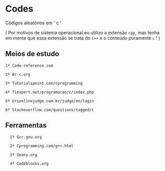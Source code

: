# Codes

Códigos aleatórios em ' c '

( Por motivos de sistema operacional eu utilizo a extensão `cpp`, mas tenha em mente que essa extensão se trata do `C++` e o conteúdo puramente `c` ! )

## Meios de estudo

    1º Code-reference.com
  
    2º Br-c.org
  
    3º Tutorialspoint.com/cprogramming
  
    4º Tiexpert.net/programacao/c/index.php
  
    5º Urionlinejudge.com.br/judge/en/login
    
    6º Stackoverflow.com/questions/tagged/c

## Ferramentas

      1º Gcc.gnu.org
      
      2º Cprogramming.com/g++.html
      
      3º Geany.org
      
      4º Codeblocks.org
